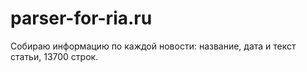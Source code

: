 # parser-for-ria.ru
Собираю информацию по каждой новости: название, дата и текст статьи, 13700 строк.
